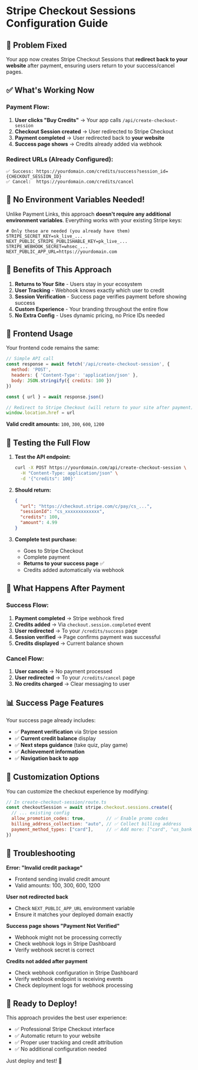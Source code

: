 # Stripe Checkout Sessions Configuration Guide

## 🎯 Problem Fixed
Your app now creates Stripe Checkout Sessions that **redirect back to your website** after payment, ensuring users return to your success/cancel pages.

## ✅ What's Working Now

### **Payment Flow:**
1. **User clicks "Buy Credits"** → Your app calls `/api/create-checkout-session`
2. **Checkout Session created** → User redirected to Stripe Checkout
3. **Payment completed** → User redirected back to **your website**
4. **Success page shows** → Credits already added via webhook

### **Redirect URLs (Already Configured):**
```
✅ Success: https://yourdomain.com/credits/success?session_id={CHECKOUT_SESSION_ID}
✅ Cancel:  https://yourdomain.com/credits/cancel
```

## 🎉 No Environment Variables Needed!

Unlike Payment Links, this approach **doesn't require any additional environment variables**. Everything works with your existing Stripe keys:

```env
# Only these are needed (you already have them)
STRIPE_SECRET_KEY=sk_live_...
NEXT_PUBLIC_STRIPE_PUBLISHABLE_KEY=pk_live_...
STRIPE_WEBHOOK_SECRET=whsec_...
NEXT_PUBLIC_APP_URL=https://yourdomain.com
```

## 🚀 Benefits of This Approach

1. **Returns to Your Site** - Users stay in your ecosystem
2. **User Tracking** - Webhook knows exactly which user to credit
3. **Session Verification** - Success page verifies payment before showing success
4. **Custom Experience** - Your branding throughout the entire flow
5. **No Extra Config** - Uses dynamic pricing, no Price IDs needed

## 📱 Frontend Usage

Your frontend code remains the same:

```javascript
// Simple API call
const response = await fetch('/api/create-checkout-session', {
  method: 'POST',
  headers: { 'Content-Type': 'application/json' },
  body: JSON.stringify({ credits: 100 })
})

const { url } = await response.json()

// Redirect to Stripe Checkout (will return to your site after payment)
window.location.href = url
```

**Valid credit amounts:** `100`, `300`, `600`, `1200`

## 🧪 Testing the Full Flow

1. **Test the API endpoint:**
   ```bash
   curl -X POST https://yourdomain.com/api/create-checkout-session \
     -H "Content-Type: application/json" \
     -d '{"credits": 100}'
   ```

2. **Should return:**
   ```json
   {
     "url": "https://checkout.stripe.com/c/pay/cs_...",
     "sessionId": "cs_xxxxxxxxxxxxx",
     "credits": 100,
     "amount": 4.99
   }
   ```

3. **Complete test purchase:**
   - Goes to Stripe Checkout
   - Complete payment
   - **Returns to your success page** ✅
   - Credits added automatically via webhook

## 🔧 What Happens After Payment

### **Success Flow:**
1. **Payment completed** → Stripe webhook fired
2. **Credits added** → Via `checkout.session.completed` event
3. **User redirected** → To your `/credits/success` page
4. **Session verified** → Page confirms payment was successful
5. **Credits displayed** → Current balance shown

### **Cancel Flow:**
1. **User cancels** → No payment processed
2. **User redirected** → To your `/credits/cancel` page
3. **No credits charged** → Clear messaging to user

## 📊 Success Page Features

Your success page already includes:
- ✅ **Payment verification** via Stripe session
- ✅ **Current credit balance** display
- ✅ **Next steps guidance** (take quiz, play game)
- ✅ **Achievement information**
- ✅ **Navigation back to app**

## 🎨 Customization Options

You can customize the checkout experience by modifying:

```javascript
// In create-checkout-session/route.ts
const checkoutSession = await stripe.checkout.sessions.create({
  // ... existing config
  allow_promotion_codes: true,        // ✅ Enable promo codes
  billing_address_collection: "auto", // ✅ Collect billing address
  payment_method_types: ["card"],     // ✅ Add more: ["card", "us_bank_account"]
})
```

## 🔧 Troubleshooting

**Error: "Invalid credit package"**  
- Frontend sending invalid credit amount
- Valid amounts: 100, 300, 600, 1200

**User not redirected back**
- Check `NEXT_PUBLIC_APP_URL` environment variable
- Ensure it matches your deployed domain exactly

**Success page shows "Payment Not Verified"**
- Webhook might not be processing correctly
- Check webhook logs in Stripe Dashboard
- Verify webhook secret is correct

**Credits not added after payment**
- Check webhook configuration in Stripe Dashboard
- Verify webhook endpoint is receiving events
- Check deployment logs for webhook processing

## 🎯 Ready to Deploy!

This approach provides the best user experience:
- ✅ Professional Stripe Checkout interface
- ✅ Automatic return to your website
- ✅ Proper user tracking and credit attribution
- ✅ No additional configuration needed

Just deploy and test! 🚀 